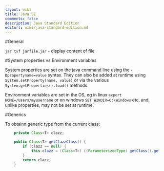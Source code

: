```yaml
---
layout: wiki
title: Java SE
comments: false
description: Java Standard Edition
editurl: wiki/java-standard-edition.md
---
```


#General

`jar tvf jarfile.jar` - display content of file

#System properties vs Environment variables

System properties are set on the java command line using the ```-Dpropertyname=value``` syntax. They can also be added at runtime using ```System.setProperty(name, value)``` or via the various ```System.getProperties().load()``` methods

Environment variables are set in the OS, eg in linux ```export HOME=/Users/myusername``` or on windows ```SET WINDIR=C:\Windows``` etc, and, unlike properties, may not be set at runtime.

#Generics

To obtainn generic type from the current class:

```java
    private Class<T> clazz;

    public Class<T> getClazzClass() {
        if (clazz == null) {
            this.clazz = (Class<T>) ((ParameterizedType) getClass().getGenericSuperclass()).getActualTypeArguments()[0];
        }
        return clazz;
    }
```
